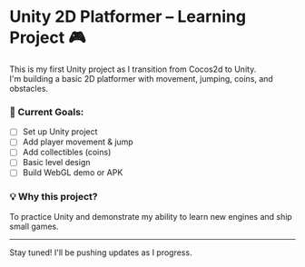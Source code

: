 # Unity 2D Platformer – Learning Project 🎮

This is my first Unity project as I transition from Cocos2d to Unity.  
I'm building a basic 2D platformer with movement, jumping, coins, and obstacles.

### 🚧 Current Goals:
- [ ] Set up Unity project
- [ ] Add player movement & jump
- [ ] Add collectibles (coins)
- [ ] Basic level design
- [ ] Build WebGL demo or APK

### 💡 Why this project?
To practice Unity and demonstrate my ability to learn new engines and ship small games.

---

Stay tuned! I'll be pushing updates as I progress.
